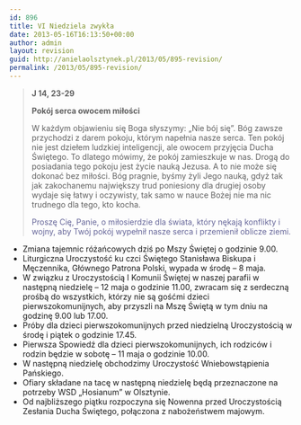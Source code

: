 ```yaml
---
id: 896
title: VI Niedziela zwykła
date: 2013-05-16T16:13:50+00:00
author: admin
layout: revision
guid: http://anielaolsztynek.pl/2013/05/895-revision/
permalink: /2013/05/895-revision/
---
```

> **J 14, 23-29**
> 
> **Pokój serca owocem miłości**
> 
> W każdym objawieniu się Boga słyszymy: &#8222;Nie bój się&#8221;. Bóg zawsze przychodzi z darem pokoju, którym napełnia nasze serca. Ten pokój nie jest dziełem ludzkiej inteligencji, ale owocem przyjęcia Ducha Świętego. To dlatego mówimy, że pokój zamieszkuje w nas. Drogą do posiadania tego pokoju jest życie nauką Jezusa. A to nie może się dokonać bez miłości. Bóg pragnie, byśmy żyli Jego nauką, gdyż tak jak zakochanemu największy trud poniesiony dla drugiej osoby wydaje się łatwy i oczywisty, tak samo w nauce Bożej nie ma nic trudnego dla tego, kto kocha.
> 
> <span style="color: #666699;">Proszę Cię, Panie, o miłosierdzie dla świata, który nękają konflikty i wojny, aby Twój pokój wypełnił nasze serca i przemienił oblicze ziemi.</span>

  * Zmiana tajemnic różańcowych dziś po Mszy Świętej o godzinie 9.00.
  * Liturgiczna Uroczystość ku czci Świętego Stanisława Biskupa i Męczennika, Głównego Patrona Polski, wypada w środę &#8211; 8 maja.
  * W związku z Uroczystością I Komunii Świętej w naszej parafii w następną niedzielę &#8211; 12 maja o godzinie 11.00, zwracam się z serdeczną prośbą do wszystkich, którzy nie są gośćmi dzieci pierwszokomunijnych, aby przyszli na Mszę Świętą w tym dniu na godzinę 9.00 lub 17.00.
  * Próby dla dzieci pierwszokomunijnych przed niedzielną Uroczystością w środę i piątek o godzinie 17.45.
  * Pierwsza Spowiedź dla dzieci pierwszokomunijnych, ich rodziców i rodzin będzie w sobotę &#8211; 11 maja o godzinie 10.00.
  * W następną niedzielę obchodzimy Uroczystość Wniebowstąpienia Pańskiego.
  * Ofiary składane na tacę w następną niedzielę będą przeznaczone na potrzeby WSD &#8222;Hosianum&#8221; w Olsztynie.
  * Od najbliższego piątku rozpoczyna się Nowenna przed Uroczystością Zesłania Ducha Świętego, połączona z nabożeństwem majowym.